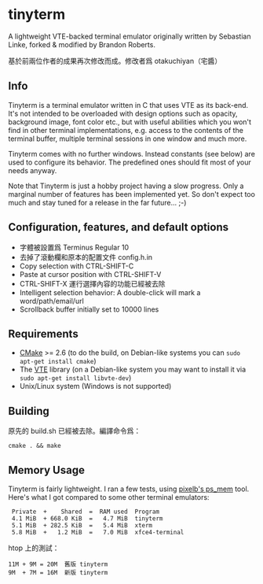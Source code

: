 tinyterm
========

A lightweight VTE-backed terminal emulator originally written by
Sebastian Linke, forked & modified by Brandon Roberts.

基於前兩位作者的成果再次修改而成。修改者爲 otakuchiyan（宅醬）

## Info

Tinyterm is a terminal emulator written in C that uses VTE as its
back-end. It's not intended to be overloaded with design options such
as opacity, background image, font color etc., but with useful abilities
which you won't find in other terminal implementations, e.g. access to
the contents of the terminal buffer, multiple terminal sessions in one
window and much more.

Tinyterm comes with no further windows. Instead constants (see below)
are used to configure its behavior. The predefined ones should fit most
of your needs anyway.

Note that Tinyterm is just a hobby project having a slow progress. Only
a marginal number of features has been implemented yet. So don't expect
too much and stay tuned for a release in the far future... ;-)

## Configuration, features, and default options

- 字體被設置爲 Terminus Regular 10
- 去掉了滾動欄和原本的配置文件 config.h.in
- Copy selection with CTRL-SHIFT-C
- Paste at cursor position with CTRL-SHIFT-V
- CTRL-SHIFT-X 運行選擇內容的功能已經被去除
- Intelligent selection behavior: A double-click will mark a word/path/email/url
- Scrollback buffer initially set to 10000 lines

## Requirements

- [CMake](http://www.cmake.org/) >= 2.6 (to do the build, on Debian-like systems you can `sudo apt-get install cmake`)
- The [VTE](http://library.gnome.org/devel/vte/) library (on a Debian-like system you may want to install it via `sudo apt-get install libvte-dev`)
- Unix/Linux system (Windows is not supported)

## Building

原先的 build.sh 已經被去除。編譯命令爲：

    cmake . && make

## Memory Usage

Tinyterm is fairly lightweight. I ran a few tests, using
[pixelb's ps_mem](https://github.com/pixelb/ps_mem) tool. Here's what I
got compared to some other terminal emulators:

     Private  +    Shared  =  RAM used  Program
     4.1 MiB  + 668.0 KiB  =   4.7 MiB  tinyterm
     5.1 MiB  + 282.5 KiB  =   5.4 MiB  xterm
     5.8 MiB  +   1.2 MiB  =   7.0 MiB  xfce4-terminal

htop 上的測試：

    11M + 9M = 20M  舊版 tinyterm
    9M  + 7M = 16M  新版 tinyterm

